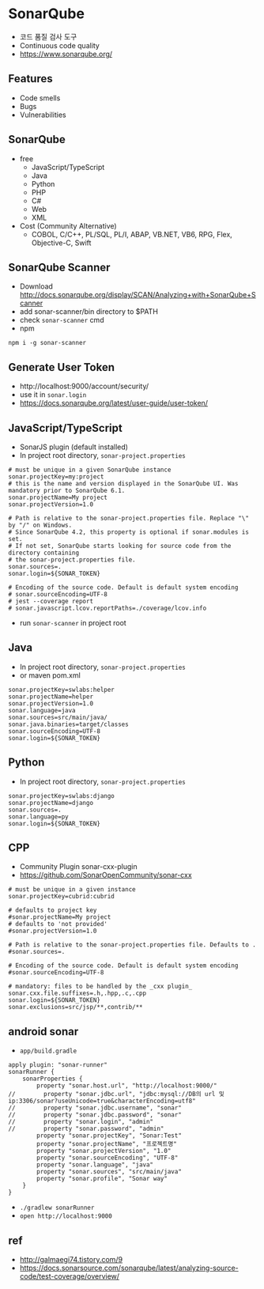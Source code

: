 # SonarQube
* 코드 품질 검사 도구
* Continuous code quality
* https://www.sonarqube.org/

## Features
* Code smells
* Bugs
* Vulnerabilities

## SonarQube
* free
  * JavaScript/TypeScript
  * Java
  * Python
  * PHP
  * C#
  * Web
  * XML
* Cost (Community Alternative)
  * COBOL, C/C++, PL/SQL, PL/I, ABAP, VB.NET, VB6, RPG, Flex, Objective-C, Swift

## SonarQube Scanner
* Download http://docs.sonarqube.org/display/SCAN/Analyzing+with+SonarQube+Scanner
* add sonar-scanner/bin directory to $PATH
* check `sonar-scanner` cmd
* npm
```
npm i -g sonar-scanner
```

## Generate User Token
* http://localhost:9000/account/security/
* use it in `sonar.login`
* https://docs.sonarqube.org/latest/user-guide/user-token/

## JavaScript/TypeScript
* SonarJS plugin (default installed)
* In project root directory, `sonar-project.properties`

```
# must be unique in a given SonarQube instance
sonar.projectKey=my:project
# this is the name and version displayed in the SonarQube UI. Was mandatory prior to SonarQube 6.1.
sonar.projectName=My project
sonar.projectVersion=1.0

# Path is relative to the sonar-project.properties file. Replace "\" by "/" on Windows.
# Since SonarQube 4.2, this property is optional if sonar.modules is set.
# If not set, SonarQube starts looking for source code from the directory containing
# the sonar-project.properties file.
sonar.sources=.
sonar.login=${SONAR_TOKEN}

# Encoding of the source code. Default is default system encoding
# sonar.sourceEncoding=UTF-8
# jest --coverage report
# sonar.javascript.lcov.reportPaths=./coverage/lcov.info
```
* run `sonar-scanner` in project root

## Java
* In project root directory, `sonar-project.properties`
* or maven pom.xml

```
sonar.projectKey=swlabs:helper
sonar.projectName=helper
sonar.projectVersion=1.0
sonar.language=java
sonar.sources=src/main/java/
sonar.java.binaries=target/classes
sonar.sourceEncoding=UTF-8
sonar.login=${SONAR_TOKEN}
```

## Python
* In project root directory, `sonar-project.properties`

```
sonar.projectKey=swlabs:django
sonar.projectName=django
sonar.sources=.
sonar.language=py
sonar.login=${SONAR_TOKEN}
```

## CPP
* Community Plugin sonar-cxx-plugin
* https://github.com/SonarOpenCommunity/sonar-cxx

```
# must be unique in a given instance
sonar.projectKey=cubrid:cubrid

# defaults to project key
#sonar.projectName=My project
# defaults to 'not provided'
#sonar.projectVersion=1.0

# Path is relative to the sonar-project.properties file. Defaults to .
#sonar.sources=.

# Encoding of the source code. Default is default system encoding
#sonar.sourceEncoding=UTF-8

# mandatory: files to be handled by the _cxx plugin_
sonar.cxx.file.suffixes=.h,.hpp,.c,.cpp
sonar.login=${SONAR_TOKEN}
sonar.exclusions=src/jsp/**,contrib/**
```

## android sonar
* `app/build.gradle`

```
apply plugin: "sonar-runner"
sonarRunner {
    sonarProperties {
        property "sonar.host.url", "http://localhost:9000/"
//        property "sonar.jdbc.url", "jdbc:mysql://DB의 url 및 ip:3306/sonar?useUnicode=true&characterEncoding=utf8"
//        property "sonar.jdbc.username", "sonar"
//        property "sonar.jdbc.password", "sonar"
//        property "sonar.login", "admin"
//        property "sonar.password", "admin"
        property "sonar.projectKey", "Sonar:Test"
        property "sonar.projectName", "프로젝트명"
        property "sonar.projectVersion", "1.0"
        property "sonar.sourceEncoding", "UTF-8"
        property "sonar.language", "java"
        property "sonar.sources", "src/main/java"
        property "sonar.profile", "Sonar way"
    }
}
```
* `./gradlew sonarRunner`
* `open http://localhost:9000`

## ref
* http://galmaegi74.tistory.com/9
* https://docs.sonarsource.com/sonarqube/latest/analyzing-source-code/test-coverage/overview/
